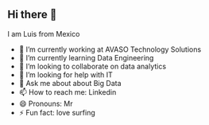 ## Hi there 👋

I am Luis from Mexico 
- 🔭 I’m currently working at AVASO Technology Solutions
- 🌱 I’m currently learning Data Engineering
- 👯 I’m looking to collaborate on data analytics
- 🤔 I’m looking for help with IT
- 💬 Ask me about about Big Data 
- 📫 How to reach me: Linkedin
- 😄 Pronouns: Mr
- ⚡ Fun fact: love surfing


<!--
**LuisBuruato/LuisBuruato** is a ✨ _special_ ✨ repository because its `README.md` (this file) appears on your GitHub profile.

Here are some ideas to get you started:

- 🔭 I’m currently working at YCS
- 🌱 I’m currently learning Python
- 👯 I’m looking to collaborate on data analytics
- 🤔 I’m looking for help with IT
- 💬 Ask me about Passionate about Data 
- 📫 How to reach me: Linkedin
- 😄 Pronouns: Mr
- ⚡ Fun fact: love surfing
-->
